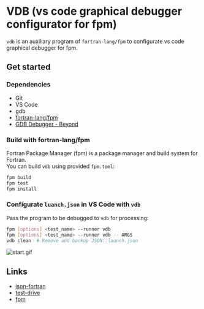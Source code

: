 # VDB (vs code graphical debugger configurator for fpm)

`vdb` is an auxiliary program of `fortran-lang/fpm` to configurate vs code graphical debugger for fpm.

## Get started

### Dependencies

- Git
- VS Code
- gdb
- [fortran-lang/fpm](https://github.com/fortran-lang/fpm)
- [GDB Debugger - Beyond](https://marketplace.visualstudio.com/items?itemName=coolchyni.beyond-debug)

### Build with fortran-lang/fpm

Fortran Package Manager (fpm) is a package manager and build system for Fortran.<br>
You can build `vdb` using provided `fpm.toml`:

```sh
fpm build
fpm test
fpm install 
```

### Configurate `luanch.json` in VS Code with `vdb`

Pass the program to be debugged to `vdb` for processing:

```sh
fpm [options] <test_name> --runner vdb
fpm [options] <test_name> --runner vdb -- ARGS
vdb clean  # Remove and backup JSON::launch.json
```

![start.gif](https://i.loli.net/2021/11/14/8mSWJc5iBC7KA3I.gif)

## Links

- [json-fortran](https://github.com/jacobwilliams/json-fortran)
- [test-drive](https://github.com/fortran-lang/test-drive)
- [fpm](https://github.com/fortran-lang/fpm)